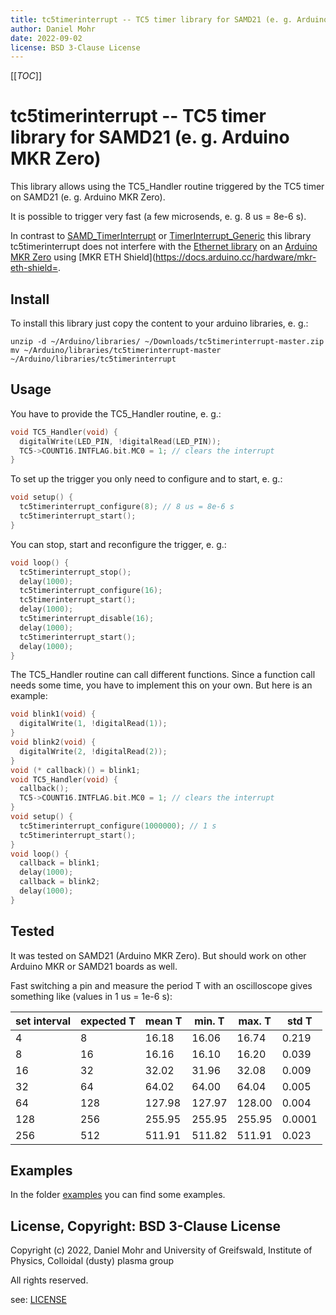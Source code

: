 ```yaml
---
title: tc5timerinterrupt -- TC5 timer library for SAMD21 (e. g. Arduino MKR Zero)
author: Daniel Mohr
date: 2022-09-02
license: BSD 3-Clause License
---
```


[[_TOC_]]

# tc5timerinterrupt -- TC5 timer library for SAMD21 (e. g. Arduino MKR Zero)

This library allows using the TC5_Handler routine triggered by
the TC5 timer on SAMD21 (e. g. Arduino MKR Zero).

It is possible to trigger very fast (a few microsends, e. g. 8 us = 8e-6 s).

In contrast to
[SAMD_TimerInterrupt](https://www.arduino.cc/reference/en/libraries/samd_timerinterrupt/)
or
[TimerInterrupt_Generic](https://www.arduino.cc/reference/en/libraries/timerinterrupt_generic/)
this library tc5timerinterrupt does not interfere with the
[Ethernet library](https://www.arduino.cc/reference/en/libraries/ethernet/)
on an [Arduino MKR Zero](https://docs.arduino.cc/hardware/mkr-zero) using
[MKR ETH Shield](https://docs.arduino.cc/hardware/mkr-eth-shield=.

## Install

To install this library just copy the content to your arduino libraries, e. g.:

```shell
unzip -d ~/Arduino/libraries/ ~/Downloads/tc5timerinterrupt-master.zip
mv ~/Arduino/libraries/tc5timerinterrupt-master ~/Arduino/libraries/tc5timerinterrupt
```

## Usage

You have to provide the TC5_Handler routine, e. g.:

```c
void TC5_Handler(void) {
  digitalWrite(LED_PIN, !digitalRead(LED_PIN));
  TC5->COUNT16.INTFLAG.bit.MC0 = 1; // clears the interrupt
}
```

To set up the trigger you only need to configure and to start, e. g.:

```c
void setup() {
  tc5timerinterrupt_configure(8); // 8 us = 8e-6 s
  tc5timerinterrupt_start();
}
```

You can stop, start and reconfigure the trigger, e. g.:

```c
void loop() {
  tc5timerinterrupt_stop();
  delay(1000);
  tc5timerinterrupt_configure(16);
  tc5timerinterrupt_start();
  delay(1000);
  tc5timerinterrupt_disable(16);
  delay(1000);
  tc5timerinterrupt_start();
  delay(1000);
}
```

The TC5_Handler routine can call different functions. Since a function call
needs some time, you have to implement this on your own.
But here is an example:

```c
void blink1(void) {
  digitalWrite(1, !digitalRead(1));
}
void blink2(void) {
  digitalWrite(2, !digitalRead(2));
}
void (* callback)() = blink1;
void TC5_Handler(void) {
  callback();
  TC5->COUNT16.INTFLAG.bit.MC0 = 1; // clears the interrupt
}
void setup() {
  tc5timerinterrupt_configure(1000000); // 1 s
  tc5timerinterrupt_start();
}
void loop() {
  callback = blink1;
  delay(1000);
  callback = blink2;
  delay(1000);
}
```

## Tested

It was tested on SAMD21 (Arduino MKR Zero).
But should work on other Arduino MKR or SAMD21 boards as well.

Fast switching a pin and measure the period T with an oscilloscope gives
something like (values in 1 us = 1e-6 s):

| set interval | expected T | mean T | min. T | max. T | std T | 
| ------ | ------ | ------ | ------ | ------ | ------ |
| 4 | 8 | 16.18 | 16.06 | 16.74 | 0.219 |
| 8 | 16 | 16.16 | 16.10 | 16.20 | 0.039 |
| 16 | 32 | 32.02 | 31.96 | 32.08 | 0.009 |
| 32 | 64 | 64.02 | 64.00 | 64.04 | 0.005 |
| 64 | 128 | 127.98 | 127.97 | 128.00 | 0.004 |
| 128 | 256 | 255.95 | 255.95 | 255.95 | 0.0001 |
| 256 | 512 | 511.91 | 511.82 | 511.91 | 0.023 |

## Examples

In the folder [examples](examples) you can find some examples.

## License, Copyright: BSD 3-Clause License

Copyright (c) 2022, Daniel Mohr and University of Greifswald, Institute of Physics, Colloidal (dusty) plasma group

All rights reserved.

see: [LICENSE](LICENSE)
